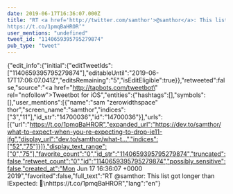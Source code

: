 ```yaml
---
date: 2019-06-17T16:36:07.000Z
title: "RT <a href='http://twitter.com/samthor'>@samthor</a>: This list got longer than IExpected: 🤔
https://t.co/1pmqBaHROR″"
user_mentions: "undefined"
tweet_id: "1140659395795279874"
pub_type: "tweet"
---
```

{"edit_info":{"initial":{"editTweetIds":["1140659395795279874"],"editableUntil":"2019-06-17T17:06:07.041Z","editsRemaining":"5","isEditEligible":true}},"retweeted":false,"source":"<a href=\"http://tapbots.com/tweetbot\" rel=\"nofollow\">Tweetbot for iΟS</a>","entities":{"hashtags":[],"symbols":[],"user_mentions":[{"name":"sam \"zero​width​space\" thor","screen_name":"samthor","indices":["3","11"],"id_str":"14700036","id":"14700036"}],"urls":[{"url":"https://t.co/1pmqBaHROR","expanded_url":"https://dev.to/samthor/what-to-expect-when-you-re-expecting-to-drop-ie11-ifg","display_url":"dev.to/samthor/what-t…","indices":["52","75"]}]},"display_text_range":["0","75"],"favorite_count":"0","id_str":"1140659395795279874","truncated":false,"retweet_count":"0","id":"1140659395795279874","possibly_sensitive":false,"created_at":"Mon Jun 17 16:36:07 +0000 2019","favorited":false,"full_text":"RT @samthor: This list got longer than IExpected: 🤔\nhttps://t.co/1pmqBaHROR","lang":"en"}
